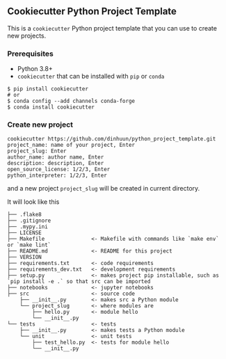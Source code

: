 ## Cookiecutter Python Project Template

This is a `cookiecutter` Python project template that you can use to create new projects.

### Prerequisites
* Python 3.8+
* `cookiecutter` that can be installed with `pip` or `conda`

```
$ pip install cookiecutter
# or
$ conda config --add channels conda-forge
$ conda install cookiecutter
```

### Create new project
```
cookiecutter https://github.com/dinhuun/python_project_template.git
project_name: name of your project, Enter
project_slug: Enter
author_name: author name, Enter
description: description, Enter
open_source_license: 1/2/3, Enter
python_interpreter: 1/2/3, Enter
```
and a new project `project_slug` will be created in current directory.

It will look like this
```
├── .flake8
├── .gitignore
├── .mypy.ini
├── LICENSE
├── Makefile               <- Makefile with commands like `make env` or `make lint`
├── README.md              <- README for this project
├── VERSION
├── requirements.txt       <- code requirements
├── requirements_dev.txt   <- development requirements
├── setup.py               <- makes project pip installable, such as `pip install -e .` so that src can be imported
├── notebooks              <- jupyter notebooks
├── src                    <- source code
    ├── __init__.py        <- makes src a Python module
    └── project_slug       <- where modules are
        ├── hello.py       <- module hello
        └── __init__.py
└── tests                  <- tests
    ├── __init__.py        <- makes tests a Python module
    └── unit               <- unit tests
        ├── test_hello.py  <- tests for module hello
        └── __init__.py
```